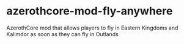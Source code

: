 # azerothcore-mod-fly-anywhere
AzerothCore mod that allows players to fly in Eastern Kingdoms and Kalimdor as soon as they can fly in Outlands
